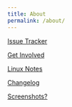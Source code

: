 ```yaml
---
title: About
permalink: /about/
---
```


[Issue Tracker](https://github.com/arsenetar/dupeguru/issues)

[Get Involved](https://github.com/arsenetar/dupeguru/wiki/Get-involved)

[Linux Notes]()

[Changelog](../help/en/changelog)

[Screenshots?]()
